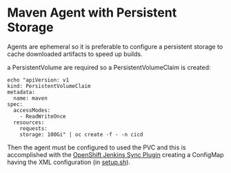 # Maven Agent with Persistent Storage

Agents are ephemeral so it is preferable to configure a persistent storage to cache downloaded artifacts to speed up builds.

a PersistentVolume are required so a PersistentVolumeClaim is created:

    echo "apiVersion: v1
    kind: PersistentVolumeClaim
    metadata:
      name: maven
    spec:
      accessModes:
        - ReadWriteOnce
      resources:
        requests:
        storage: 100Gi" | oc create -f - -n cicd

Then the agent must be configured to used the PVC and this is accomplished with the [OpenShift Jenkins Sync Plugin](https://github.com/openshift/jenkins-sync-plugin) creating a ConfigMap having the XML configuration (in [setup.sh](.(setup.sh))).



